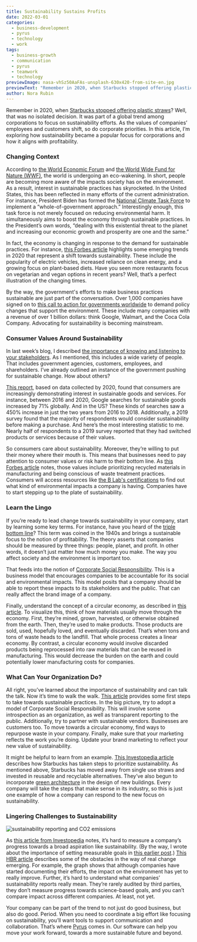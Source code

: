 ```yaml
---
title: Sustainability Sustains Profits
date: 2022-03-01
categories:
  - business-development
  - pyrus
  - technology
  - work
tags:
  - business-growth
  - communication
  - pyrus
  - teamwork
  - technology
previewImage: nasa-vhSz50AaFAs-unsplash-630x420-from-site-en.jpg
previewText: "Remember in 2020, when Starbucks stopped offering plastic straws? Well, that was no isolated decision. It was part of a global trend among corporations to focus on sustainability efforts. As the values of companies’ employees and customers shift, so do corporate priorities. In this article, I’m exploring how sustainability became a popular focus for corporations and how it aligns with profitability."
author: Nora Rubin
---
```

Remember in 2020, when [Starbucks stopped offering plastic straws](https://www.cnn.com/2020/09/10/business/starbucks-straw-free-lids-plastic-straws-sustainability/index.html#:~:text=After%20announcing%20in%20July%202018,taking%20effect%20for%20all%20drinks)? Well, that was no isolated decision. It was part of a global trend among corporations to focus on sustainability efforts. As the values of companies’ employees and customers shift, so do corporate priorities. In this article, I’m exploring how sustainability became a popular focus for corporations and how it aligns with profitability.

### **Changing Context**

According to [the World Economic Forum](https://www.weforum.org/agenda/2021/05/eco-wakening-consumers-driving-sustainability/) and [the World Wide Fund for Nature (WWF)](https://explore.panda.org/eco-wakening), the world is undergoing an eco-wakening. In short, people are becoming more aware of the impacts society has on the environment. As a result, interest in sustainable practices has skyrocketed. In the United States, this has been reflected in many efforts of the current administration. For instance, President Biden has formed the [National Climate Task Force](https://www.whitehouse.gov/climate/) to implement a “whole-of-government approach.” Interestingly enough, this task force is not merely focused on reducing environmental harm. It simultaneously aims to boost the economy through sustainable practices. In the President’s own words, “dealing with this existential threat to the planet and increasing our economic growth and prosperity are one and the same.”

In fact, the economy is changing in response to the demand for sustainable practices. For instance, [this Forbes article](https://www.forbes.com/sites/sofialottopersio/2022/01/14/sustainability-trends-air-travel-plant-based-diets-veganuary-agriculture-emissions/) highlights some emerging trends in 2020 that represent a shift towards sustainability. These include the popularity of electric vehicles, increased reliance on clean energy, and a growing focus on plant-based diets. Have you seen more restaurants focus on vegetarian and vegan options in recent years? Well, that’s a perfect illustration of the changing times.

By the way, the government's efforts to make business practices sustainable are just part of the conversation. Over 1,000 companies have signed on to [this call to action for governments worldwide](https://www.businessfornature.org/call-to-action) to demand policy changes that support the environment. These include many companies with a revenue of over 1 billion dollars: think Google, Walmart, and the Coca Cola Company. Advocating for sustainability is becoming mainstream.

### **Consumer Values Around Sustainability**

In last week’s blog, I described [the importance of knowing and listening to your stakeholders](https://pyrus.com/en/blog/hold-on-to-stakeholders). As I mentioned, this includes a wide variety of people. That includes government agencies, customers, employees, and shareholders. I’ve already outlined an instance of the government pushing for sustainable change. How about others?

[This report](https://f.hubspotusercontent20.net/hubfs/4783129/An%20EcoWakening_Measuring%20awareness,%20engagement%20and%20action%20for%20nature_FINAL_MAY%202021%20\(1\).pdf?__hstc=130722960.528fb48dede0ba85776a1360216ed2b0.1646117261113.1646117261113.1646117261113.1&__hssc=130722960.1.1646117261115&__hsfp=1799450104&hsCtaTracking=173df228-0fd2-4119-94d5-6b6281c0145a%7C033df274-2611-4722-b202-be7c03ddc736), based on data collected by 2020, found that consumers are increasingly demonstrating interest in sustainable goods and services. For instance, between 2016 and 2020, Google searches for sustainable goods increased by 71% globally. And in the US? These kinds of searches saw a 450% increase in just the two years from 2016 to 2018. Additionally, a 2019 survey found that the majority of respondents would consider sustainability before making a purchase. And here’s the most interesting statistic to me. Nearly half of respondents to a 2019 survey reported that they had switched products or services because of their values.

So consumers care about sustainability. Moreover, they’re willing to put their money where their mouth is. This means that businesses need to pay attention to consumer values or risk harm to their bottom line. As [this Forbes article](https://www.forbes.com/sites/forbesbusinessdevelopmentcouncil/2022/01/07/why-your-customers-are-serious-about-sustainability/) notes, those values include prioritizing recycled materials in manufacturing and being conscious of waste treatment practices. Consumers will access resources like [the B Lab's certifications](https://www.bcorporation.net/en-us/movement/about-b-lab) to find out what kind of environmental impacts a company is having. Companies have to start stepping up to the plate of sustainability.

### **Learn the Lingo**

If you’re ready to lead change towards sustainability in your company, start by learning some key terms. For instance, have you heard of the [triple bottom line](https://www.investopedia.com/terms/t/triple-bottom-line.asp)? This term was coined in the 1940s and brings a sustainable focus to the notion of profitability. The theory asserts that companies should be measured by three things: people, planet, and profit. In other words, it doesn’t just matter how much money you make. The way you affect society and the environment is important too.

That feeds into the notion of [Corporate Social Responsibility](https://www.investopedia.com/terms/c/corp-social-responsibility.asp). This is a business model that encourages companies to be accountable for its social and environmental impacts. This model posits that a company should be able to report these impacts to its stakeholders and the public. That can really affect the brand image of a company.

Finally, understand the concept of a circular economy, as described in [this article](https://www.forbes.com/sites/benjaminlaker/2021/12/20/how-to-make-sustainable-practices-profitable/). To visualize this, think of how materials usually move through the economy. First, they’re mined, grown, harvested, or otherwise obtained from the earth. Then, they’re used to make products. Those products are sold, used, hopefully loved, and eventually discarded. That’s when tons and tons of waste heads to the landfill. That whole process creates a linear economy. By contrast, a circular economy would involve discarded products being reprocessed into raw materials that can be reused in manufacturing. This would decrease the burden on the earth and could potentially lower manufacturing costs for companies.

### **What Can Your Organization Do?**

All right, you’ve learned about the importance of sustainability and can talk the talk. Now it’s time to walk the walk. [This article](https://www.forbes.com/sites/forbesbusinessdevelopmentcouncil/2022/01/07/why-your-customers-are-serious-about-sustainability/) provides some first steps to take towards sustainable practices. In the big picture, try to adopt a model of Corporate Social Responsibility. This will involve some introspection as an organization, as well as transparent reporting to the public. Additionally, try to partner with sustainable vendors. Businesses are customers too. To move towards a circular economy, find ways to repurpose waste in your company. Finally, make sure that your marketing reflects the work you’re doing. Update your brand marketing to reflect your new value of sustainability.

It might be helpful to learn from an example. [This Investopedia article](https://www.investopedia.com/terms/c/corp-social-responsibility.asp) describes how Starbucks has taken steps to prioritize sustainability. As mentioned above, Starbucks has moved away from single use straws and invested in reusable and recyclable alternatives. They’ve also begun to incorporate [green architecture](https://www.britannica.com/art/green-architecture) in the design of new buildings. Every company will take the steps that make sense in its industry, so this is just one example of how a company can respond to the new focus on sustainability.

### **Lingering Challenges to Sustainability**

![sustainability reporting and CO2 emissions](CO2_Emissions_Sustainability_Reporting-184x300.webp)

As [this article from Investopedia](https://www.investopedia.com/terms/t/triple-bottom-line.asp) notes, it’s hard to measure a company’s progress towards a broad aspiration like sustainability. (By the way, I wrote about the importance of setting measurable goals in [this earlier post](https://pyrus.com/en/blog/ready-set-goals).) [This HBR article](https://hbr.org/2021/05/overselling-sustainability-reporting) describes some of the obstacles in the way of real change emerging. For example, the graph shows that although companies have started documenting their efforts, the impact on the environment has yet to really improve. Further, it’s hard to understand what companies’ sustainability reports really mean. They’re rarely audited by third parties, they don’t measure progress towards science-based goals, and you can’t compare impact across different companies. At least, not yet.

Your company can be part of the trend to not just do good business, but also do good. Period. When you need to coordinate a big effort like focusing on sustainability, you’ll want tools to support communication and collaboration. That’s where [Pyrus](https://pyrus.com/en) comes in. Our software can help you move your work forward, towards a more sustainable future and beyond.